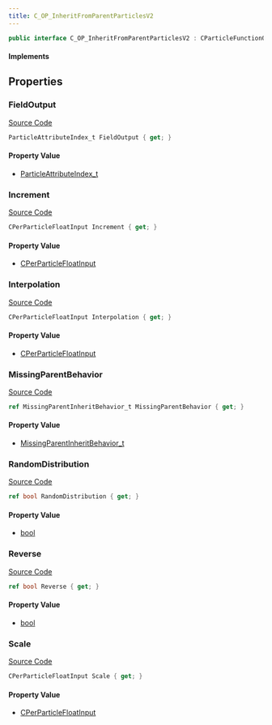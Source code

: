 ```yaml
---
title: C_OP_InheritFromParentParticlesV2
---
```


```csharp
public interface C_OP_InheritFromParentParticlesV2 : CParticleFunctionOperator, CParticleFunction, ISchemaClass<CParticleFunction>, ISchemaClass<CParticleFunctionOperator>, ISchemaClass<C_OP_InheritFromParentParticlesV2>, ISchemaField, ISchemaClass, INativeHandle
```

#### Implements

## Properties

### FieldOutput

[Source Code](https://github.com/swiftly-solution/swiftlys2/blob/main/managed/src/SwiftlyS2.Generated/Schemas/Interfaces/C_OP_InheritFromParentParticlesV2.cs#L19)

```csharp
ParticleAttributeIndex_t FieldOutput { get; }
```

#### Property Value

- [ParticleAttributeIndex_t](/docs/api/shared/schemadefinitions/particleattributeindex_t)

### Increment

[Source Code](https://github.com/swiftly-solution/swiftlys2/blob/main/managed/src/SwiftlyS2.Generated/Schemas/Interfaces/C_OP_InheritFromParentParticlesV2.cs#L21)

```csharp
CPerParticleFloatInput Increment { get; }
```

#### Property Value

- [CPerParticleFloatInput](/docs/api/shared/schemadefinitions/cperparticlefloatinput)

### Interpolation

[Source Code](https://github.com/swiftly-solution/swiftlys2/blob/main/managed/src/SwiftlyS2.Generated/Schemas/Interfaces/C_OP_InheritFromParentParticlesV2.cs#L29)

```csharp
CPerParticleFloatInput Interpolation { get; }
```

#### Property Value

- [CPerParticleFloatInput](/docs/api/shared/schemadefinitions/cperparticlefloatinput)

### MissingParentBehavior

[Source Code](https://github.com/swiftly-solution/swiftlys2/blob/main/managed/src/SwiftlyS2.Generated/Schemas/Interfaces/C_OP_InheritFromParentParticlesV2.cs#L27)

```csharp
ref MissingParentInheritBehavior_t MissingParentBehavior { get; }
```

#### Property Value

- [MissingParentInheritBehavior_t](/docs/api/shared/schemadefinitions/missingparentinheritbehavior_t)

### RandomDistribution

[Source Code](https://github.com/swiftly-solution/swiftlys2/blob/main/managed/src/SwiftlyS2.Generated/Schemas/Interfaces/C_OP_InheritFromParentParticlesV2.cs#L23)

```csharp
ref bool RandomDistribution { get; }
```

#### Property Value

- [bool](https://learn.microsoft.com/dotnet/api/system.boolean)

### Reverse

[Source Code](https://github.com/swiftly-solution/swiftlys2/blob/main/managed/src/SwiftlyS2.Generated/Schemas/Interfaces/C_OP_InheritFromParentParticlesV2.cs#L25)

```csharp
ref bool Reverse { get; }
```

#### Property Value

- [bool](https://learn.microsoft.com/dotnet/api/system.boolean)

### Scale

[Source Code](https://github.com/swiftly-solution/swiftlys2/blob/main/managed/src/SwiftlyS2.Generated/Schemas/Interfaces/C_OP_InheritFromParentParticlesV2.cs#L17)

```csharp
CPerParticleFloatInput Scale { get; }
```

#### Property Value

- [CPerParticleFloatInput](/docs/api/shared/schemadefinitions/cperparticlefloatinput)

